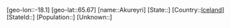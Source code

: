 ﻿---
location: [65.67,-18.1]
type: City
tags:
- geo/City


SpocWebEntityId: 28704
isDeleted: false
confidential: public

---
[geo-lon::-18.1]
[geo-lat::65.67]
[name::Akureyri]
[State::]
[Country::[Iceland](geo/Continent/Europe/Iceland.md)]
[StateId::]
[Population::]
[Unknown::]


